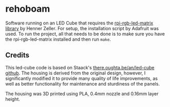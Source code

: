 # rehoboam

Software running on an LED Cube that requires the [rpi-rgb-led-matrix library](https://github.com/hzeller/rpi-rgb-led-matrix) by Henner Zeller. For setup, the installation script by Adafruit was used. To run the project, all that needs to be done is to make sure you have the rpi-rgb-led-matrix installed and then run `make`.

## Credits
This led-cube code is based on Staack's [there.oughta.be/an/led-cube github](https://github.com/Staacks/there.oughta.be). The housing is derived from the original design, however, I significantly modified it to provide many quality of life improvements, as well as better functionality for maintenance and sturdiness of the panels.

The housing was 3D printed using PLA, 0.4mm nozzle and 0.16mm layer height.
